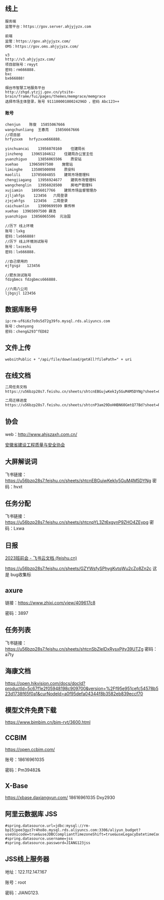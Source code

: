 ## 线上

```
服务端
监管平台：https://gov.server.ahjyjyzx.com

前端
监管：https://gov.ahjyjyzx.com/
OMS：https://gov.oms.ahjyjyzx.com/

v3
http://v3.ahjyjyzx.com/
项目部账号：rmyyt
密码：rm666888.
bxc
bx666888!

烟台市智慧工地服务平台
http://zhgd.ytzjj.gov.cn/ytsite-brain/frame/fui/pages/themes/memgrace/memgrace
选择市场主体登录，账号 91110000100024296D ，密码 Abc123++
```

#### 账号

```
chenjun    陈俊  15855067666
wangchunliang  王春亮   15856667666
//项目部
hrfyzxxm   hrfyzxxm666888.

yinchuancai    13956070160    住建局长
jinzheng    13965104612    住建局办公室主任
yuanzhiguo     13856065506    质安站
xuehao     13965097500    施管站
liminghe    13500500098    质安科
maolili     13705604855    建筑市场管理科
chengjiagang   13956924677    建筑市场管理科
wangchenglin   13956028500    房地产管理科
xujiamin    18956017766    建筑市场监督管理办
zjljahfgs    123456   六局登录
zjejahfgs    123456   二局登录
caichuanlin    13909699599 蔡传林
xuehao 	13965097500 薛浩
yuanzhiguo	13856065506  元治国

//历下 线上环境
账号：lxkg
密码：lx666888!
//历下 线上环境测试账号
账号：lxceshi
密码：lx666888.

//自己使用的
ejfgsgz   123456

//肥东测试账号
fdzgbmcs fdzgbmcs666888.

//六局八公司
ljbgsjl 123456
```



## 数据库账号

```
ip:rm-uf6i6z7o9s5d72g39fo.mysql.rds.aliyuncs.com
账号：chenyong
密码：cheng&293^fED82
```





## 文件上传

```
websitPublic + "/api/file/download/getAll?filePath=" + uri
```



## 在线文档

```tex
二局任务文档
https://u56bzp28s7.feishu.cn/sheets/shtcnEBGujwKekIy5GuM4M5DYNg?sheet=0wzopJ

二局迁移进度
https://u56bzp28s7.feishu.cn/sheets/shtcnP3am29DoHHBN60GmtQ77Bd?sheet=RNXYsD
```



## 协会 

web：http://www.ahjszaxh.com.cn/

[安徽省建设工程质量与安全协会](http://112.132.219.70:61200/#/web/index)



## 大屏解说词

飞书链接：https://u56bzp28s7.feishu.cn/sheets/shtcnEBGujwKekIy5GuM4M5DYNg   密码：hvxt

## 任务分配

飞书链接：https://u56bzp28s7.feishu.cn/sheets/shtcnpYL3Zt6xgynP9ZHO4ZEypg   密码：Lxwa



## 日报

[2023班前会 - 飞书云文档 (feishu.cn)](https://u56bzp28s7.feishu.cn/sheets/shtcnpYL3Zt6xgynP9ZHO4ZEypg?sheet=PCOaFe)

https://u56bzp28s7.feishu.cn/sheets/GZYWsfySPhygKvtqWu2cZo8Zn2c   这是 bug收集标



## axure

链接：https://www.zhixi.com/view/409617c8 

密码：3897  





## 任务列表


飞书链接：https://u56bzp28s7.feishu.cn/sheets/shtcnSbZlelDxRysxPjty39UTZg   密码：a7ty







## 海康文档

https://open.hikvision.com/docs/docId?productId=5c67f1e2f05948198c909700&version=%2Ff95e951cefc54578b523d1738f65f0a1&curNodeId=a0f95defa04344f8b3582eb839eccf70



## 模型文件免费下载

https://www.bimbim.cn/bim-rvt/3600.html

## CCBIM

https://open.ccbim.com/

账号：18616961035

密码：Pm39482&



## X-Base

https://xbase.daxiangyun.com/
18616961035
Dxy2930





## 阿里云数据库 JSS

```properties
#spring.datasource.url=jdbc:mysql://rm-bp15jpee3gyz7r4ho8o.mysql.rds.aliyuncs.com:3306/aliyun_budget?useUnicode=true&useJDBCCompliantTimezoneShift=true&useLegacyDatetimeCode=false&serverTimezone=Asia/Shanghai&autoReconnect=true
#spring.datasource.username=jss
#spring.datasource.password=JIANG123jss
```

## JSS线上服务器

地址：122.112.147.167

账号：root

密码：JIANG123.
